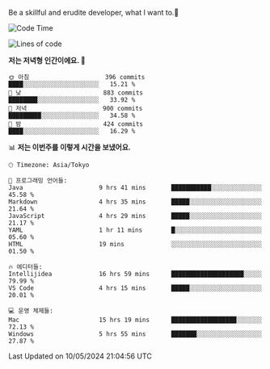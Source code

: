 Be a skillful and erudite developer, what I want to.👶

<!--START_SECTION:waka-->
![Code Time](http://img.shields.io/badge/Code%20Time-792%20hrs%2054%20mins-blue)

![Lines of code](https://img.shields.io/badge/%EC%A0%80%EB%8A%94%20%EC%97%AC%ED%83%9C%EA%B9%8C%EC%A7%80%20-1.7%20million%20%EC%A4%84%EC%9D%98%20%EC%BD%94%EB%93%9C%EB%A5%BC%20%EC%9E%91%EC%84%B1%ED%96%88%EC%96%B4%EC%9A%94.-blue)

**저는 저녁형 인간이에요. 🦉** 

```text
🌞 아침                     396 commits         ████░░░░░░░░░░░░░░░░░░░░░   15.21 % 
🌆 낮　                     883 commits         ████████░░░░░░░░░░░░░░░░░   33.92 % 
🌃 저녁                     900 commits         █████████░░░░░░░░░░░░░░░░   34.58 % 
🌙 밤　                     424 commits         ████░░░░░░░░░░░░░░░░░░░░░   16.29 % 
```


📊 **저는 이번주를 이렇게 시간을 보냈어요.** 

```text
🕑︎ Timezone: Asia/Tokyo

💬 프로그래밍 언어들: 
Java                     9 hrs 41 mins       ███████████░░░░░░░░░░░░░░   45.58 % 
Markdown                 4 hrs 35 mins       █████░░░░░░░░░░░░░░░░░░░░   21.64 % 
JavaScript               4 hrs 29 mins       █████░░░░░░░░░░░░░░░░░░░░   21.17 % 
YAML                     1 hr 11 mins        █░░░░░░░░░░░░░░░░░░░░░░░░   05.60 % 
HTML                     19 mins             ░░░░░░░░░░░░░░░░░░░░░░░░░   01.50 % 

🔥 에디터들: 
Intellijidea             16 hrs 59 mins      ████████████████████░░░░░   79.99 % 
VS Code                  4 hrs 15 mins       █████░░░░░░░░░░░░░░░░░░░░   20.01 % 

💻 운영 체제들: 
Mac                      15 hrs 19 mins      ██████████████████░░░░░░░   72.13 % 
Windows                  5 hrs 55 mins       ███████░░░░░░░░░░░░░░░░░░   27.87 % 
```


 Last Updated on 10/05/2024 21:04:56 UTC
<!--END_SECTION:waka-->
